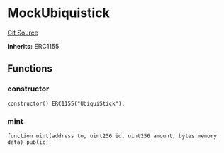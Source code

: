 # MockUbiquistick
[Git Source](https://github.com/ubiquity/ubiquity-dollar/blob/611472a5f67a5f2afa638846e4a81d1dc887f439/src/dollar/mocks/MockUbiquistick.sol)

**Inherits:**
ERC1155


## Functions
### constructor


```solidity
constructor() ERC1155("UbiquiStick");
```

### mint


```solidity
function mint(address to, uint256 id, uint256 amount, bytes memory data) public;
```

